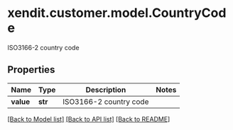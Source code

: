 # xendit.customer.model.CountryCode

ISO3166-2 country code

## Properties
| Name | Type | Description | Notes |
| ------------ | ------------- | ------------- | ------------- |
| **value** | **str** | ISO3166-2 country code |  |


[[Back to Model list]](../README.md#documentation-for-models) [[Back to API list]](../README.md#documentation-for-api-endpoints) [[Back to README]](../README.md)


